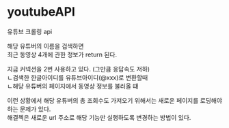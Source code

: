 # youtubeAPI
유튜브 크롤링 api  
  
해당 유튜버의 이름을 검색하면  
최근 동영상 4개에 관한 정보가 return 된다.  
  
지금 커넥션을 2번 사용하고 있다. (그만큼 응답속도 저하)  
  ㄴ검색한 한글아이디를 유튜브아이디(@xxx)로 변환할때  
  ㄴ해당 유튜버의 페이지에서 동영상 정보를 불러올 떄  
    
이런 상황에서 해당 유튜버의 총 조회수도 가져오기 위해서는 새로운 페이지를 로딩해야 하는 문제가 있다.  
해결첵은 새로운 url 주소로 해당 기능만 실행하도록 변경하는 방법이 있다.  
